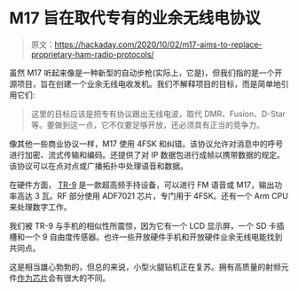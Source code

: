# M17 旨在取代专有的业余无线电协议

> 原文：<https://hackaday.com/2020/10/02/m17-aims-to-replace-proprietary-ham-radio-protocols/>

虽然 M17 听起来像是一种新型的自动步枪(实际上，它是)，但我们指的是一个开源项目，旨在创建一个业余无线电收发机。我们不解释项目的目标，而是简单地引用它们:

> 这里的目标应该是把专有协议踢出无线电波，取代 DMR、Fusion、D-Star 等。要做到这一点，它不仅要足够开放，还必须具有正当的竞争力。

像其他一些商业协议一样，M17 使用 4FSK 和纠错。该协议允许对消息中的呼号进行加密、流式传输和编码。还提供了对 IP 数据包进行成帧以携带数据的规定。该协议可以在点对点或广播拓扑中处理语音和数据。

在硬件方面， [TR-9](https://github.com/M17-Project/TR-9) 是一款超高频手持设备，可以进行 FM 语音或 M17，输出功率高达 3 瓦。RF 部分使用 ADF7021 芯片，专门用于 4FSK。还有一个 Arm CPU 来处理数字工作。

我们被 TR-9 与手机的相似性所震惊，因为它有一个 LCD 显示屏，一个 SD 卡插槽和一个 9 自由度传感器。也许一些开放硬件手机和开放硬件业余无线电能找到共同点。

这是相当雄心勃勃的，但总的来说，小型火腿钻机正在复苏。拥有高质量的射频元件[作为芯片](https://hackaday.com/2020/05/27/atmega328-ssb-sdr-for-ham-radio/)会有很大的不同。